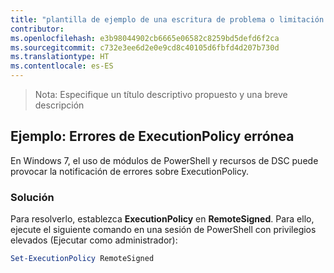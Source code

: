 ```yaml
---
title: "plantilla de ejemplo de una escritura de problema o limitación conocida"
contributor: 
ms.openlocfilehash: e3b98044902cb6665e06582c8259bd5defd6f2ca
ms.sourcegitcommit: c732e3ee6d2e0e9cd8c40105d6fbfd4d207b730d
ms.translationtype: HT
ms.contentlocale: es-ES
---
```

>Nota: Especifique un título descriptivo propuesto y una breve descripción

## <a name="example-erroneous-executionpolicy-errors"></a>Ejemplo: Errores de ExecutionPolicy errónea ##
En Windows 7, el uso de módulos de PowerShell y recursos de DSC puede provocar la notificación de errores sobre ExecutionPolicy.

### <a name="resolution"></a>Solución

Para resolverlo, establezca **ExecutionPolicy** en **RemoteSigned**. Para ello, ejecute el siguiente comando en una sesión de PowerShell con privilegios elevados (Ejecutar como administrador):

```powershell
Set-ExecutionPolicy RemoteSigned
```
